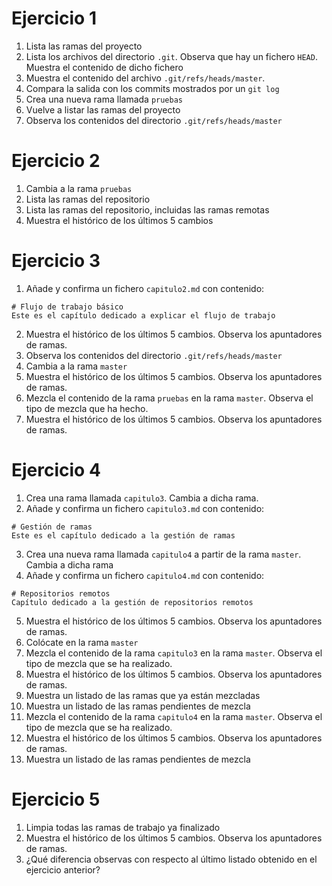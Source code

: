# Ejercicio 1

1. Lista las ramas del proyecto
2. Lista los archivos del directorio `.git`. Observa que hay un fichero `HEAD`. Muestra el contenido de dicho fichero
3. Muestra el contenido del archivo `.git/refs/heads/master`.
4. Compara la salida con los commits mostrados por un `git log`
5. Crea una nueva rama llamada `pruebas`
6. Vuelve a listar las ramas del proyecto
7. Observa los contenidos del directorio `.git/refs/heads/master`

# Ejercicio 2

1. Cambia a la rama `pruebas`
2. Lista las ramas del repositorio
3. Lista las ramas del repositorio, incluidas las ramas remotas
4. Muestra el histórico de los últimos 5 cambios

# Ejercicio 3

1. Añade y confirma un fichero `capitulo2.md` con contenido:
  ```
  # Flujo de trabajo básico
  Este es el capítulo dedicado a explicar el flujo de trabajo
  ```
2. Muestra el histórico de los últimos 5 cambios. Observa los apuntadores de ramas.
3. Observa los contenidos del directorio `.git/refs/heads/master`
4. Cambia a la rama `master`
5. Muestra el histórico de los últimos 5 cambios. Observa los apuntadores de ramas.
6. Mezcla el contenido de la rama `pruebas` en la rama `master`. Observa el tipo de mezcla que ha hecho.
7. Muestra el histórico de los últimos 5 cambios. Observa los apuntadores de ramas.

# Ejercicio 4

1. Crea una rama llamada `capitulo3`. Cambia a dicha rama.
2. Añade y confirma un fichero `capitulo3.md` con contenido:
  ```
  # Gestión de ramas
  Este es el capítulo dedicado a la gestión de ramas
  ```
3. Crea una nueva rama llamada `capitulo4` a partir de la rama `master`. Cambia a dicha rama
4. Añade y confirma un fichero `capitulo4.md` con contenido:
  ```
  # Repositorios remotos
  Capítulo dedicado a la gestión de repositorios remotos
  ```
5. Muestra el histórico de los últimos 5 cambios. Observa los apuntadores de ramas.
6. Colócate en la rama `master`
7. Mezcla el contenido de la rama `capitulo3` en la rama `master`. Observa el tipo de mezcla que se ha realizado.
8. Muestra el histórico de los últimos 5 cambios. Observa los apuntadores de ramas.
9. Muestra un listado de las ramas que ya están mezcladas
10. Muestra un listado de las ramas pendientes de mezcla
11. Mezcla el contenido de la rama `capitulo4` en la rama `master`. Observa el tipo de mezcla que se ha realizado.
12. Muestra el histórico de los últimos 5 cambios. Observa los apuntadores de ramas.
13. Muestra un listado de las ramas pendientes de mezcla

# Ejercicio 5

1. Limpia todas las ramas de trabajo ya finalizado
2. Muestra el histórico de los últimos 5 cambios. Observa los apuntadores de ramas.
3. ¿Qué diferencia observas con respecto al último listado obtenido en el ejercicio anterior?
